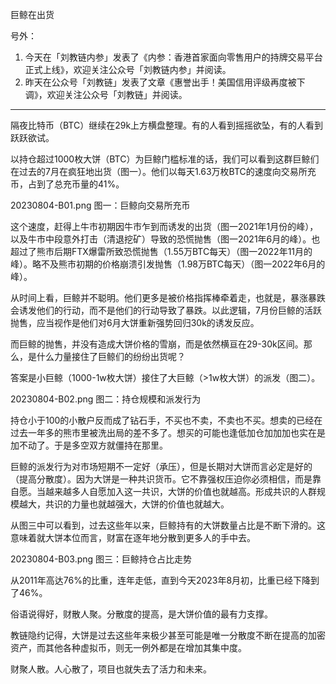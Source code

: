 
巨鲸在出货


号外：
1. 今天在「刘教链内参」发表了《内参：香港首家面向零售用户的持牌交易平台正式上线》，欢迎关注公众号「刘教链内参」并阅读。
2. 昨天在公众号「刘教链」发表了文章《惠誉出手！美国信用评级再度被下调》，欢迎关注公众号「刘教链」并阅读。

* * *

隔夜比特币（BTC）继续在29k上方横盘整理。有的人看到摇摇欲坠，有的人看到跃跃欲试。

以持仓超过1000枚大饼（BTC）为巨鲸门槛标准的话，我们可以看到这群巨鲸们在过去的7月在疯狂地出货（图一）。他们以每天1.63万枚BTC的速度向交易所充币，占到了总充币量的41%。

20230804-B01.png
图一：巨鲸向交易所充币

这个速度，赶得上牛市初期因牛市乍到而诱发的出货（图一2021年1月份的峰），以及牛市中段意外打击（清退挖矿）导致的恐慌抛售（图一2021年6月的峰）。也超过了熊市后期FTX爆雷所致恐慌抛售（1.55万BTC每天）（图一2022年11月的峰）。略不及熊市初期的价格崩溃引发抛售（1.98万BTC每天）（图一2022年6月的峰）。

从时间上看，巨鲸并不聪明。他们更多是被价格指挥棒牵着走，也就是，暴涨暴跌会诱发他们的行动，而不是他们的行动导致了暴跌。以此逻辑，7月份巨鲸的活跃抛售，应当视作是他们对6月大饼重新强势回归30k的诱发反应。

而巨鲸的抛售，并没有造成大饼价格的雪崩，而是依然横亘在29-30k区间。那么，是什么力量接住了巨鲸们的纷纷出货呢？

答案是小巨鲸（1000-1w枚大饼）接住了大巨鲸（>1w枚大饼）的派发（图二）。

20230804-B02.png
图二：持仓规模和派发行为

持仓小于100的小散户反而成了钻石手，不买也不卖，不卖也不买。想卖的已经在过去一年多的熊市里被洗出局的差不多了。想买的可能也逢低加仓加加加也实在是加不动了。于是多空双方就僵持在那里。

巨鲸的派发行为对市场短期不一定好（承压），但是长期对大饼而言必定是好的（提高分散度）。因为大饼是一种共识货币。它不靠强权压迫你必须相信，而是靠自愿。当越来越多人自愿加入这一共识，大饼的价值也就越高。形成共识的人群规模越大，共识的力量也就越强大，大饼的价值也就越大。

从图三中可以看到，过去这些年以来，巨鲸持有的大饼数量占比是不断下滑的。这意味着就大饼本位而言，财富在逐年地分散到更多人的手中去。

20230804-B03.png
图三：巨鲸持仓占比走势

从2011年高达76%的比重，连年走低，直到今天2023年8月初，比重已经下降到了46%。

俗语说得好，财散人聚。分散度的提高，是大饼价值的最有力支撑。

教链隐约记得，大饼是过去这些年来极少甚至可能是唯一分散度不断在提高的加密资产，而其他各种虚拟币，则无一例外都是在增加其集中度。

财聚人散。人心散了，项目也就失去了活力和未来。


